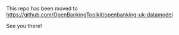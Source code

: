 This repo has been moved to https://github.com/OpenBankingToolkit/openbanking-uk-datamodel

See you there!
